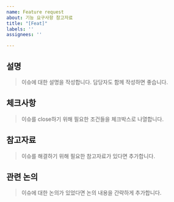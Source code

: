```yaml
---
name: Feature request
about: 기능 요구사항 참고자료
title: "[Feat]"
labels: ''
assignees: ''

---
```


## 설명
> 이슈에 대한 설명을 작성합니다. 담당자도 함께 작성하면 좋습니다.

## 체크사항
> 이슈를 close하기 위해 필요한 조건들을 체크박스로 나열합니다.

## 참고자료
> 이슈를 해결하기 위해 필요한 참고자료가 있다면 추가합니다.

## 관련 논의
> 이슈에 대한 논의가 있었다면 논의 내용을 간략하게 추가합니다.
